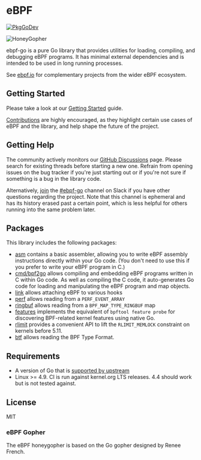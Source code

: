 # eBPF

[![PkgGoDev](https://pkg.go.dev/badge/github.com/cilium/ebpf)](https://pkg.go.dev/github.com/cilium/ebpf)

![HoneyGopher](docs/ebpf/ebpf-go.png)

ebpf-go is a pure Go library that provides utilities for loading, compiling, and
debugging eBPF programs. It has minimal external dependencies and is intended to
be used in long running processes.

See [ebpf.io](https://ebpf.io) for complementary projects from the wider eBPF
ecosystem.

## Getting Started

Please take a look at our [Getting Started] guide.

[Contributions](https://ebpf-go.dev/contributing) are highly encouraged, as they highlight certain use cases of
eBPF and the library, and help shape the future of the project.

## Getting Help

The community actively monitors our [GitHub Discussions](https://github.com/cilium/ebpf/discussions) page.
Please search for existing threads before starting a new one. Refrain from
opening issues on the bug tracker if you're just starting out or if you're not
sure if something is a bug in the library code.

Alternatively, [join](https://ebpf.io/slack) the
[#ebpf-go](https://cilium.slack.com/messages/ebpf-go) channel on Slack if you
have other questions regarding the project. Note that this channel is ephemeral
and has its history erased past a certain point, which is less helpful for
others running into the same problem later.

## Packages

This library includes the following packages:

* [asm](https://pkg.go.dev/github.com/cilium/ebpf/asm) contains a basic
  assembler, allowing you to write eBPF assembly instructions directly
  within your Go code. (You don't need to use this if you prefer to write your eBPF program in C.)
* [cmd/bpf2go](https://pkg.go.dev/github.com/cilium/ebpf/cmd/bpf2go) allows
  compiling and embedding eBPF programs written in C within Go code. As well as
  compiling the C code, it auto-generates Go code for loading and manipulating
  the eBPF program and map objects.
* [link](https://pkg.go.dev/github.com/cilium/ebpf/link) allows attaching eBPF
  to various hooks
* [perf](https://pkg.go.dev/github.com/cilium/ebpf/perf) allows reading from a
  `PERF_EVENT_ARRAY`
* [ringbuf](https://pkg.go.dev/github.com/cilium/ebpf/ringbuf) allows reading from a
  `BPF_MAP_TYPE_RINGBUF` map
* [features](https://pkg.go.dev/github.com/cilium/ebpf/features) implements the equivalent
  of `bpftool feature probe` for discovering BPF-related kernel features using native Go.
* [rlimit](https://pkg.go.dev/github.com/cilium/ebpf/rlimit) provides a convenient API to lift
  the `RLIMIT_MEMLOCK` constraint on kernels before 5.11.
* [btf](https://pkg.go.dev/github.com/cilium/ebpf/btf) allows reading the BPF Type Format.

## Requirements

* A version of Go that is [supported by
  upstream](https://golang.org/doc/devel/release.html#policy)
* Linux >= 4.9. CI is run against kernel.org LTS releases. 4.4 should work but is
  not tested against.

## License

MIT

### eBPF Gopher

The eBPF honeygopher is based on the Go gopher designed by Renee French.

[Getting Started]: https://ebpf-go.dev/guides/getting-started/
